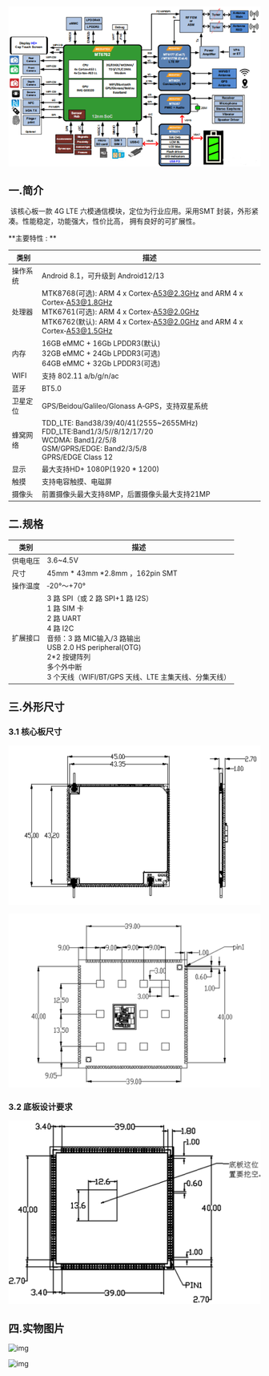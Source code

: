 

![img](../../../static/img/document/MT676201.png)

## 一.简介

​   该核心板一款 4G LTE 六模通信模块，定位为行业应用。采用SMT 封装，外形紧凑。性能稳定，功能强大，性价比高， 拥有良好的可扩展性。

**主要特性 : **

| 类别     | 描述                                                         |
| -------- | ------------------------------------------------------------ |
| 操作系统 | Android 8.1，可升级到 Android12/13                           |
| 处理器   | MTK8768(可选):  ARM 4 x Cortex‐A53@2.3GHz and  ARM 4 x Cortex‐A53@1.8GHz<br />MTK6761(可选):  ARM 4 x Cortex‐A53@2.0GHz<br />MTK6762(默认):  ARM 4 x Cortex‐A53@2.0GHz and  ARM 4 x Cortex‐A53@1.5GHz<br /> |
| 内存     | 16GB eMMC + 16Gb LPDDR3(默认)<br />32GB eMMC + 24Gb LPDDR3(可选)<br />64GB eMMC + 32Gb LPDDR3(可选)<br /> |
| WIFI     | 支持 802.11 a/b/g/n/ac                                       |
| 蓝牙     | BT5.0                                                        |
| 卫星定位 | GPS/Beidou/Galileo/Glonass A‐GPS，支持双星系统               |
| 蜂窝网络 | TDD_LTE: Band38/39/40/41(2555~2655MHz)<br />FDD_LTE:Band1/3/5//8/12/17/20<br />WCDMA: Band1/2/5/8 <br />GSM/GPRS/EDGE: Band2/3/5/8 <br />GPRS/EDGE Class 12 |
| 显示     | 最大支持HD+ 1080P(1920 * 1200)                               |
| 触摸     | 支持电容触摸、电磁屏                                         |
| 摄像头   | 前置摄像头最大支持8MP，后置摄像头最大支持21MP                |


## 二.规格


| 类别     | 描述                                                         |
| -------- | ------------------------------------------------------------ |
| 供电电压 | 3.6~4.5V                                                     |
| 尺寸     | 45mm * 43mm *2.8mm ，162pin SMT                              |
| 操作温度 | ‐20°～+70°                                                   |
| 扩展接口 | 3 路 SPI（或 2 路 SPI+1 路 I2S）<br />1 路 SIM 卡<br />2 路 UART<br />4 路 I2C<br />音频：3 路 MIC输入/3 路输出<br />USB 2.0 HS peripheral(OTG)<br />2*2 按键阵列<br />多个外中断<br />3 个天线（WIFI/BT/GPS 天线、LTE 主集天线、分集天线） |


## 三.外形尺寸

###  3.1 核心板尺寸

![img](../../../static/img/document/MT676202.png)

![img](../../../static/img/document/MT676203.png)


### 3.2 底板设计要求

![img](../../../static/img/document/MT676204.png)

## 四.实物图片

![img](../../../static/img/document/MT676205.png)

![img](../../../static/img/document/MT676206.png)